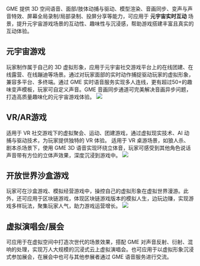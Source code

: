 
GME 提供 3D 空间语音、面部/肢体动捕与驱动、模型渲染、音画同步、变声与声音特效、屏幕全局录制/局部录制、投屏分享等能力，可应用于 **元宇宙实时互动** 场景，提升元宇宙游戏场景的互动性、趣味性与沉浸感，帮助游戏搭建丰富且真实的互动体验。

## 元宇宙游戏

玩家制作属于自己的 3D 虚拟形象，应用于元宇宙社交游戏平台上的在线团建、在线露营、在线蹦迪等场景。通过对玩家面部的实时动作捕捉驱动玩家的虚拟形象，兼容多平台、多终端。通过 GME 实时语音服务实现多人连线，更有超过50+的趣味变声模板，玩家可自定义声音。GME 音画同步通道可完美解决音画异步问题，打造高质量趣味化的元宇宙游戏体验。
![](https://qcloudimg.tencent-cloud.cn/raw/78f41f54baf6f0d3b447c01744a49133.png)

## VR/AR游戏

适用于 VR 社交游戏下的虚拟聚会、运动、团建游戏，通过虚拟现实技术、AI 动捕与驱动技术，为玩家提供独特的 VR 体验。
适用于 VR 桌游场景，如狼人杀、剧本杀场景下，使用 GME 3D 语音实现环绕立体音，玩家可感受到其他角色说话声音带有方位的立体声效果，深度沉浸到游戏中。
![](https://qcloudimg.tencent-cloud.cn/raw/cefa5806dad76a833ce842fc13385ecf.png)

## 开放世界沙盒游戏

玩家可在沙盒游戏、模拟经营游戏中，操控自己的虚拟形象在虚拟世界漫游。此外，还可应用于区块链游戏，体现区块链游戏版本的模拟人生，边玩边赚，实现游戏多样玩法，聚集玩家人气，助力游戏运营增长。
![](https://qcloudimg.tencent-cloud.cn/raw/1a2ff722fb9bfc2d55724081324af12c.png)

## 虚拟演唱会/展会

可应用于在虚拟空间中打造次世代的场景效果，搭配 GME 对声音反射、衍射、混响的处理，实现万人大规模的沉浸式云上虚拟演唱会。也可应用于以虚拟形象沉浸式参加展会，在展会中也可与其他参展者通过 GME 语音服务进行交流。
